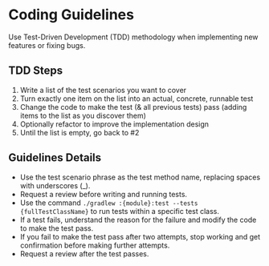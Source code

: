 # Coding Guidelines

Use Test-Driven Development (TDD) methodology when implementing new features or fixing bugs.

## TDD Steps

1. Write a list of the test scenarios you want to cover
2. Turn exactly one item on the list into an actual, concrete, runnable test
3. Change the code to make the test (& all previous tests) pass (adding items to the list as you discover them)
4. Optionally refactor to improve the implementation design
5. Until the list is empty, go back to #2

## Guidelines Details

- Use the test scenario phrase as the test method name, replacing spaces with underscores (_).
- Request a review before writing and running tests.
- Use the command `./gradlew :{module}:test --tests {fullTestClassName}` to run tests within a specific test class.
- If a test fails, understand the reason for the failure and modify the code to make the test pass.
- If you fail to make the test pass after two attempts, stop working and get confirmation before making further attempts.
- Request a review after the test passes.
